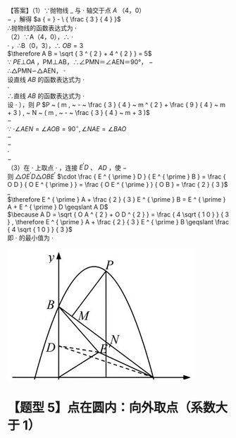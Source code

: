 【答案】（1）∵抛物线 $\_$ 与 $\cdot$ 轴交于点 $A$ （4，0）  
$-$ ，解得 $a { = } - \ { \frac { 3 } { 4 } }$   
∴抛物线的函数表达式为 $\cdot$   
（2）∵A（4，0），∴ $\cdot$   
$\cdot$ ，∴B（0，3），∴ $O B = 3$   
$\therefore A B = \sqrt { 3 ^ { 2 } + 4 ^ { 2 } } = 5$   
∵ $P E \bot O A$ ，PM⊥AB，∴∠PMN＝∠AEN＝90°， $-$   
∴△PMN∽△AEN， $\cdot$   
设直线 $A B$ 的函数表达式为 $\cdot$   
$\cdot$   
∴直线 $A B$ 的函数表达式为 $\cdot$   
设 $\cdot$ ），则 $P$ $P ~ ( m , ~ - ~ \frac { 3 } { 4 } ~ m ^ { 2 } + \frac { 9 } { 4 } ~ m + 3 ) , ~ N ~ ( m , ~ - ~ \frac { 3 } { 4 } ~ m + 3 )$   
$-$   
∵ $\cdot \angle A E N = \angle A O B = 9 0 ^ { \circ } , \angle N A E = \angle B A O$   
$-$   
$-$   
$\cdot$   
$-$   
（3）在 $\cdot$ 上取点 $\cdot$ ，连接 $E ^ { \prime } D$ 、 $A D$ ，使 $-$   
则 $\triangle O E ^ { \prime } D \triangle O B E ^ { \prime }$ $\cdot \frac { E ^ { \prime } D } { E ^ { \prime } B } = \frac { O D } { O E ^ { \prime } } = \frac { O E ^ { \prime } } { O B } = \frac { 2 } { 3 }$   
$\_$   
$\therefore E ^ { \prime } A + \frac { 2 } { 3 } E ^ { \prime } B = E ^ { \prime } A + E ^ { \prime } D \geqslant A D$   
$\because A D = \sqrt { O A ^ { 2 } + O D ^ { 2 } } = \frac { 4 \sqrt { 1 0 } } { 3 } , \therefore E ^ { \prime } A + \frac { 2 } { 3 } E ^ { \prime } B \geqslant \frac { 4 \sqrt { 1 0 } } { 3 }$   
即 $\cdot$ 的最小值为 $\cdot$

![](<../../qs_image_DB/专题2-5_最值模型之阿氏圆与胡不归（解析版）/1c11aca0d7cfd2ced93c9d43636665924ee0fbe13c4c0002a24de8150f3efb52.jpg>)

# 【题型 5】点在圆内：向外取点（系数大于 1）
